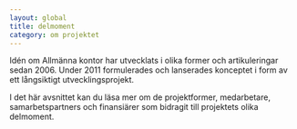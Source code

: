 ---layout: globaltitle: delmomentcategory: om projektet---

Idén om Allmänna kontor har utvecklats i olika former och artikuleringar sedan 2006. Under 2011 formulerades och lanserades konceptet i form av ett långsiktigt utvecklingsprojekt.

I det här avsnittet kan du läsa mer om de projektformer, medarbetare, samarbetspartners och finansiärer som bidragit till projektets olika delmoment.